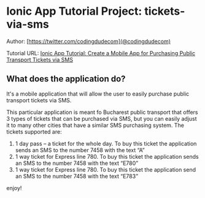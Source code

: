 # Ionic App Tutorial Project: tickets-via-sms

Author: [https://twitter.com/codingdudecom](@codingdudecom)

Tutorial URL: [Ionic App Tutorial: Create a Mobile App for Purchasing Public Transport Tickets via SMS](http://www.coding-dude.com/wp/mobile-apps/ionic-app-tutorial-create-a-mobile-app-for-purchasing-public-transport-tickets-via-sms/)

## What does the application do?
It's a mobile application that will allow the user to easily purchase public transport tickets via SMS.

This particular application is meant fo Bucharest public transport that offers 3 types of tickets that can be purchased via SMS, but you can easily adjust it to many other cities that have a similar SMS purchasing system. The tickets supported are:

1. 1 day pass – a ticket for the whole day. To buy this ticket the application sends an SMS to the number 7458 with the text “A”
2. 1 way ticket for Express line 780. To buy this ticket the application sends an SMS to the number 7458 with the text “E780”
3. 1 way ticket for Express line 780. To buy this ticket the application send an SMS to the number 7458 with the text “E783”

enjoy!
